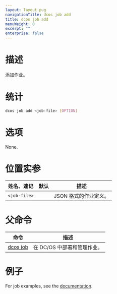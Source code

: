 ```yaml
---
layout: layout.pug
navigationTitle: dcos job add
title: dcos job add
menuWeight: 0
excerpt: ""
enterprise: false
---
```

<!-- This source repo for this topic is https://github.com/dcos/dcos-docs -->

# 描述

添加作业。

# 统计

```bash
dcos job add <job-file> [OPTION]
```

# 选项

None.

# 位置实参

| 姓名、速记              | 默认 | 描述            |
| ------------------ | -- | ------------- |
| `<job-file>` |    | JSON 格式的作业定义。 |

# 父命令

| 命令                                                | 描述                |
| ------------------------------------------------- | ----------------- |
| [dcos job](/1.10/cli/command-reference/dcos-job/) | 在 DC/OS 中部署和管理作业。 |

# 例子

For job examples, see the [documentation](/1.10/deploying-jobs/examples/#create-job).